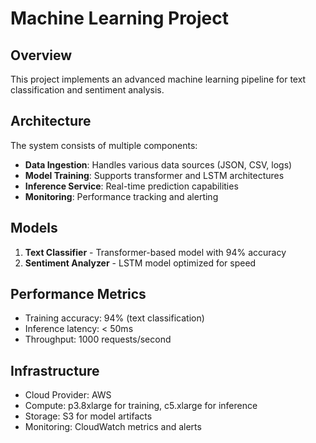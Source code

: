 # Machine Learning Project

## Overview

This project implements an advanced machine learning pipeline for text classification and sentiment analysis.

## Architecture

The system consists of multiple components:

- **Data Ingestion**: Handles various data sources (JSON, CSV, logs)
- **Model Training**: Supports transformer and LSTM architectures
- **Inference Service**: Real-time prediction capabilities
- **Monitoring**: Performance tracking and alerting

## Models

1. **Text Classifier** - Transformer-based model with 94% accuracy
2. **Sentiment Analyzer** - LSTM model optimized for speed

## Performance Metrics

- Training accuracy: 94% (text classification)
- Inference latency: < 50ms
- Throughput: 1000 requests/second

## Infrastructure

- Cloud Provider: AWS
- Compute: p3.8xlarge for training, c5.xlarge for inference
- Storage: S3 for model artifacts
- Monitoring: CloudWatch metrics and alerts
